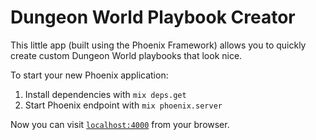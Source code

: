 # Dungeon World Playbook Creator

This little app (built using the Phoenix Framework) allows you to quickly create custom Dungeon World playbooks that look nice.

To start your new Phoenix application:

1. Install dependencies with `mix deps.get`
2. Start Phoenix endpoint with `mix phoenix.server`

Now you can visit [`localhost:4000`](http://localhost:4000) from your browser.
